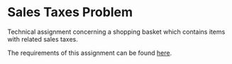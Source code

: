# Sales Taxes Problem

Technical assignment concerning a shopping basket which contains items with related sales taxes.

The requirements of this assignment can be found [here](https://github.com/xpeppers/sales-taxes-problem).

